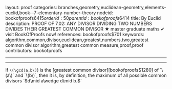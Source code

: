 layout: proof
categories: branches,geometry,euclidean-geometry,elements-euclid,book--7-elementary-number-theory
nodeid: bookofproofs$6415
orderid: 50
parentid: bookofproofs$6414
title: By Euclid
description: PROOF OF 7.02: ANY DIVISOR DIVIDING TWO NUMBERS DIVIDES THEIR GREATEST COMMON DIVISOR &#9733; master graduate maths &#10004; visit BookOfProofs now!
references: bookofproofs$701
keywords: algorithm,common,divisor,euclidean,greatest,numbers,two,greatest common divisor algorithm,greatest common measure,proof,proof
contributors: bookofproofs

---


---

If `\(\gcd(a,b\)`) is the [greatest common divisor][bookofproofs$1280] of `\(a\)` and `\(b\)`, then it is, by definition, the maximum of all possible common divisors `$d\mid a\wedge d\mid b.$`
